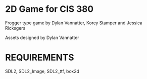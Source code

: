 # 2D Game for CIS 380

Frogger type game by Dylan Vannatter, Korey Stamper and Jessica Ricksgers

Assets designed by Dylan Vannatter


# REQUIREMENTS

SDL2, SDL2_Image, SDL2_ttf, box2d
